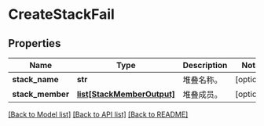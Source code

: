 # CreateStackFail

## Properties
Name | Type | Description | Notes
------------ | ------------- | ------------- | -------------
**stack_name** | **str** | 堆叠名称。 | [optional] 
**stack_member** | [**list[StackMemberOutput]**](StackMemberOutput.md) | 堆叠成员。 | [optional] 

[[Back to Model list]](../README.md#documentation-for-models) [[Back to API list]](../README.md#documentation-for-api-endpoints) [[Back to README]](../README.md)


